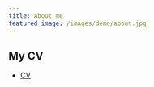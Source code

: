 ```yaml
---
title: About me
featured_image: /images/demo/about.jpg
---
```


## My CV

* [CV](https://github.com/Lilyliu8262/Lily-s-Website/blob/main/Papers/CV.pdf)
